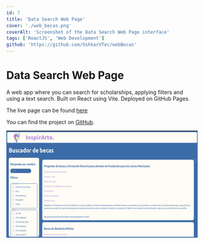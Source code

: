 ```yaml
---
id: 7
title: 'Data Search Web Page'
cover: './web_becas.png'
coverAlt: 'Screenshot of the Data Search Web Page interface'
tags: ['ReactJS', 'Web Development']
github: 'https://github.com/OshkarVTec/webBecas'
---
```


# Data Search Web Page

A web app where you can search for scholarships, applying filters and using a
text search. Built on React using Vite. Deployed on GitHub Pages.

The live page can be found [here](https://oshkarvtec.github.io/webBecas/)

You can find the project on [GitHub](https://github.com/OshkarVTec/webBecas).

![Data Search Web Page Interface](./web_becas.png)
